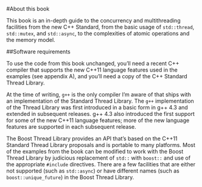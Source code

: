 #About this book

This book is an in-depth guide to the concurrency and multithreading 
facilities from the new C++ Standard, from the basic usage of 
`std::thread`, `std::mutex`, and `std::async`,
to the complexities of atomic operations and the memory model.

##Software requirements

To use the code from this book unchanged, you’ll need a recent C++ 
compiler that supports the new C++11 language features used in the 
examples (see appendix A), and you’ll need a copy of the C++ Standard 
Thread Library.

At the time of writing, `g++` is the only compiler I’m aware of that 
ships with an implementation of the Standard Thread Library. The `g++` 
implementation of the Thread Library was first introduced in a basic 
form in g++ 4.3 and extended in subsequent releases. g++ 4.3 also 
introduced the first support for some of the new C++11 language 
features; more of the new language features are supported in each 
subsequent release. 

The Boost Thread Library provides an API that’s based on the C++11 
Standard Thread Library proposals and is portable to many platforms. 
Most of the examples from the book can be modified to work with the 
Boost Thread Library by judicious replacement of `std::` with `boost::`
and use of the appropriate `#include` directives. There are a few 
facilities that are either not supported (such as `std::async`) or have
different names (such as `boost::unique_future`) in the Boost Thread 
Library.

